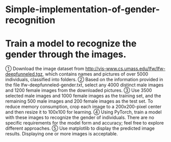 # Simple-implementation-of-gender-recognition
# Train a model to recognize the gender through the images.
① Download the image dataset from http://vis-www.cs.umass.edu/lfw/lfw-deepfunneled.tgz, which contains names and pictures of over 5000 individuals, classified into folders.
② Based on the information provided in the file lfw-deepfunneled-gender.txt, select any 4000 distinct male images and 1200 female images from the downloaded pictures.
③ Use 3500 selected male images and 1000 female images as the training set, and the remaining 500 male images and 200 female images as the test set. To reduce memory consumption, crop each image to a 200x200-pixel center and then resize it to 100x100 for learning.
④ Using PyTorch, train a model with these images to recognize the gender of individuals. There are no specific requirements for the model form and accuracy; feel free to explore different approaches.
⑤ Use matplotlib to display the predicted image results. Displaying one or more images is acceptable.





